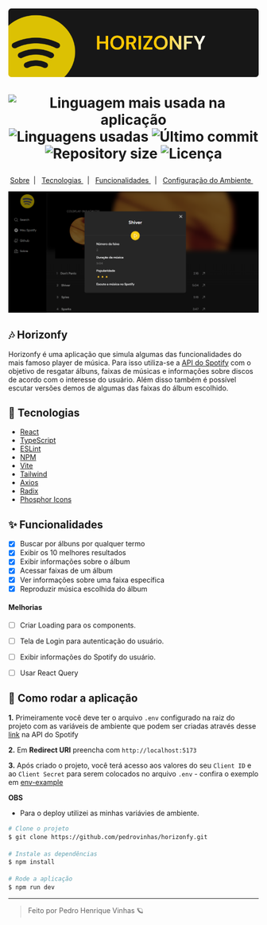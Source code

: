 <h1 align='center'>
    <img src="./.github/thumbnail.png"/>

   <p align="center">
      <img alt="Linguagem mais usada na aplicação" src="https://img.shields.io/github/languages/top/Pedrovinhas/horizonfy?color=171717&labelColor=FFE000">
      <img alt="Linguagens usadas" src="https://img.shields.io/github/languages/count/Pedrovinhas/horizonfy?color=171717&labelColor=FFE000">
      <img alt="Último commit" src="https://img.shields.io/github/last-commit/Pedrovinhas/horizonfy?color=171717&labelColor=FFE000">
      <img alt="Repository size" src="https://img.shields.io/github/repo-size/pedrovinhas/horizonfy?color=171717&labelColor=FFE000">
      <img alt="Licença" src="https://shields.io/badge/license-MIT-ff7f00&?&style=flat?&color=171717&labelColor=FFE000">
  </p>  
</h1>


  <p align="center">
  <a href="#-Horizonfy"> Sobre</a>&nbsp;&nbsp;|&nbsp;&nbsp;
  <a href="#-Tecnologias"> Tecnologias </a>&nbsp;&nbsp;|&nbsp;&nbsp;
  <a href="#-Funcionalidades"> Funcionalidades  </a>&nbsp;&nbsp;|&nbsp;&nbsp;
  <a href="#-Configuração-do-ambiente">  Configuração do Ambiente  </a>&nbsp;&nbsp;
</p>


<div align='center'>
  <img src="./.github/preview.png"/>
</div>


## 🎶 Horizonfy
Horizonfy é uma aplicação que simula algumas das funcionalidades do mais famoso player de música. Para isso utiliza-se a [API do Spotify](https://developer.spotify.com/documentation/web-api) com o objetivo de resgatar álbuns, faixas de músicas e informações sobre discos de acordo com o interesse do usuário. Além disso também é possível escutar versões demos de algumas das faixas do álbum escolhido.

## 🧪 Tecnologias
- [React](https://react.dev/)
- [TypeScript](https://www.typescriptlang.org/docs/)
- [ESLint](https://eslint.org/docs/latest/)
- [NPM](https://www.npmjs.com/)
- [Vite](https://vitejs.dev/guide/)
- [Tailwind](https://tailwindcss.com/docs/guides/nextjs)
- [Axios](https://axios-http.com/)
- [Radix](https://developer.mozilla.org/pt-BR/docs/Web/CSS)
- [Phosphor Icons](https://phosphoricons.com/)

## ✨ Funcionalidades
- [X] Buscar por álbuns por qualquer termo
- [X] Exibir os 10 melhores resultados
- [X] Exibir informações sobre o álbum
- [X] Acessar faixas de um álbum
- [X] Ver informações sobre uma faixa específica
- [X] Reproduzir música escolhida do álbum

#### Melhorias
- [ ] Criar Loading para os components.
- [ ] Tela de Login para autenticação do usuário.
- [ ] Exibir informações do Spotify do usuário.
- [ ] Usar React Query



## 🔧 Como rodar a aplicação

**1.** Primeiramente você deve ter o arquivo `.env` configurado na raiz do projeto com as variáveis de ambiente que podem ser criadas através desse [link](https://developer.spotify.com/dashboard/create)
na API do Spotify

**2.** Em **Redirect URI** preencha com `http://localhost:5173`

**3.** Após criado o projeto, você terá acesso aos valores do seu `Client ID` e ao `Client Secret` para serem colocados no arquivo `.env` - confira o exemplo em [env-example](/.env.example)


**OBS**
- Para o deploy utilizei as minhas variávies de ambiente.

```bash
# Clone o projeto
$ git clone https://github.com/pedrovinhas/horizonfy.git

# Instale as dependências
$ npm install

# Rode a aplicação
$ npm run dev

```

---
<blockquote> Feito por Pedro Henrique Vinhas 🪐 </blockquote>

